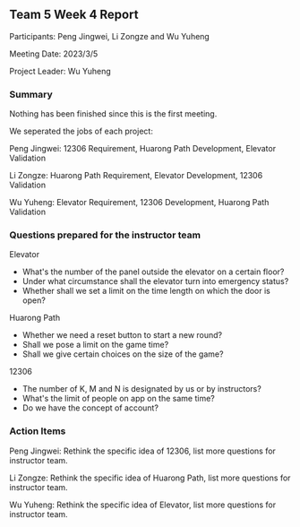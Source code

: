 ## Team 5 Week 4 Report


Participants: Peng Jingwei, Li Zongze and Wu Yuheng  

Meeting Date: 2023/3/5  

Project Leader:  Wu Yuheng

### Summary

Nothing has been finished since this is the first meeting.

We seperated the jobs of each project:

Peng Jingwei: 12306 Requirement, Huarong Path Development, Elevator Validation

Li Zongze: Huarong Path Requirement, Elevator Development, 12306 Validation

Wu Yuheng: Elevator Requirement, 12306 Development, Huarong Path Validation

### Questions prepared for the instructor team

Elevator

- What's the number of the panel outside the elevator on a certain floor?
- Under what circumstance shall the elevator turn into emergency status?
- Whether shall we set a limit on the time length on which the door is open?



Huarong Path

- Whether we need a reset button to start a new round?
- Shall we pose a limit on the game time?
- Shall we give certain choices on the size of the game?



12306

- The number of K, M and N is designated by us or by instructors?
- What's the limit of people on app on the same time?
- Do we have the concept of account?

### Action Items

Peng Jingwei: Rethink the specific idea of 12306, list more questions for instructor team.

Li Zongze: Rethink the specific idea of Huarong Path, list more questions for instructor team.

Wu Yuheng: Rethink the specific idea of Elevator,  list more questions for instructor team.